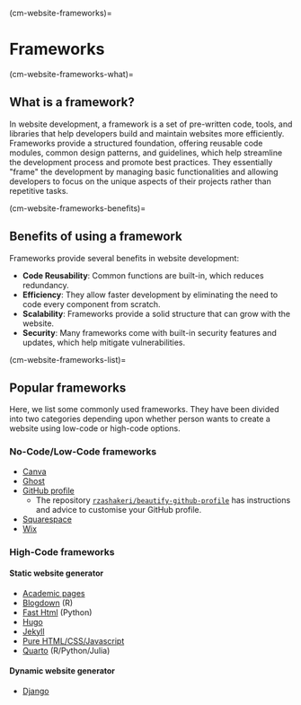 (cm-website-frameworks)=
# Frameworks

(cm-website-frameworks-what)=
## What is a framework?

In website development, a framework is a set of pre-written code, tools, and
libraries that help developers build and maintain websites more efficiently.
Frameworks provide a structured foundation, offering reusable code modules,
common design patterns, and guidelines, which help streamline the development
process and promote best practices. They essentially "frame" the development by
managing basic functionalities and allowing developers to focus on the unique
aspects of their projects rather than repetitive tasks.

(cm-website-frameworks-benefits)=
## Benefits of using a framework

Frameworks provide several benefits in website development:

* **Code Reusability**: Common functions are built-in, which
reduces redundancy.
* **Efficiency**: They allow faster development by eliminating the need
to code every component from scratch.
* **Scalability**: Frameworks provide a solid structure that can grow with the
website.
* **Security**: Many frameworks come with built-in security features and
updates, which help mitigate vulnerabilities.

(cm-website-frameworks-list)=
## Popular frameworks

Here, we list some commonly used frameworks. They have been
divided into two categories depending upon whether person wants to create a
website using low-code or high-code options.

### No-Code/Low-Code frameworks
* [Canva](https://www.canva.com/design-school/resources/how-to-make-website-with-canva-step-by-step-guide)
* [Ghost](https://ghost.org/resources/building/)
* [GitHub profile](https://docs.github.com/en/account-and-profile/setting-up-and-managing-your-github-profile/customizing-your-profile/about-your-profile)
  * The repository [`rzashakeri/beautify-github-profile`](https://github.com/rzashakeri/beautify-github-profile) has instructions and advice to customise your GitHub profile.
* [Squarespace](http://squarespace.com)
* [Wix](https://learnxinyminutes.com/)

### High-Code frameworks

#### Static website generator

* [Academic pages](https://github.com/academicpages/academicpages.github.io)
* [Blogdown](https://bookdown.org/yihui/blogdown/) (R)
* [Fast Html](https://fastht.ml/) (Python)
* [Hugo](https://gohugo.io/)
* [Jekyll](https://jekyllrb.com/)
* [Pure HTML/CSS/Javascript](https://pure-css.github.io/start/)
* [Quarto](https://quarto.org/docs/gallery/#websites) (R/Python/Julia)

#### Dynamic website generator

* [Django](https://www.djangoproject.com/)

